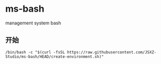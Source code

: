 # ms-bash
management system bash

## 开始
```
/bin/bash -c "$(curl -fsSL https://raw.githubusercontent.com/JSXZ-Studio/ms-bash/HEAD/create-environment.sh)"
```
